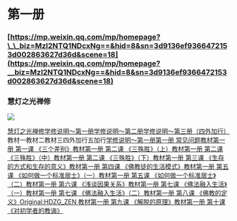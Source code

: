 # 第一册

### [https://mp.weixin.qq.com/mp/homepage?\_\_biz=MzI2NTQ1NDcxNg==&hid=8&sn=3d9136ef9366472153d002863627d36d&scene=18](https://mp.weixin.qq.com/mp/homepage?__biz=MzI2NTQ1NDcxNg==&hid=8&sn=3d9136ef9366472153d002863627d36d&scene=18)

### 慧灯之光禅修

![](http://wx.qlogo.cn/mmhead/Q3auHgzwzM6xrscYhlIDa1iaLbx2UnOlLHfICm2A3T5aiaadkmsY733Q/0)

[慧灯之光禅修](https://mp.weixin.qq.com/mp/profile_ext?action=home&__biz=MzI2NTQ1NDcxNg==&subscene=0#wechat_redirect)[学修说明～第一册](http://mp.weixin.qq.com/s?__biz=MzI2NTQ1NDcxNg==&mid=100000018&idx=1&sn=8b4630f8c67db3425d815015b75d6f56&scene=19#wechat_redirect)[学修说明～第二册](http://mp.weixin.qq.com/s?__biz=MzI2NTQ1NDcxNg==&mid=100000603&idx=1&sn=219aac3568e1c2041469ebd6170e5a67&scene=19#wechat_redirect)[学修说明～第三册（四外加行）](http://mp.weixin.qq.com/s?__biz=MzI2NTQ1NDcxNg==&mid=100002668&idx=1&sn=18c2f34b9cf0983053769e08c17a6d3f&scene=19#wechat_redirect)教材一教材二教材三四外加行五加行[学修说明～第一册](http://mp.weixin.qq.com/s?__biz=MzI2NTQ1NDcxNg==&mid=100000018&idx=1&sn=8b4630f8c67db3425d815015b75d6f56&scene=19#wechat_redirect)[第一册 常见问题](http://mp.weixin.qq.com/s?__biz=MzI2NTQ1NDcxNg==&mid=100000056&idx=1&sn=9d4a338386faddeeae9b98b2265605c8&scene=19#wechat_redirect)[教材第一册 第一课 《三个差别》](http://mp.weixin.qq.com/s?__biz=MzI2NTQ1NDcxNg==&mid=100001923&idx=1&sn=29336e62fccd7eceb96963947dc684b7&scene=19#wechat_redirect)[教材第一册 第二课 《三殊胜》（上）](http://mp.weixin.qq.com/s?__biz=MzI2NTQ1NDcxNg==&mid=100001926&idx=1&sn=63e9f33d5c50e7135afaf594f9d8029d&scene=19#wechat_redirect)[教材第一册 第二课 《三殊胜》（中）](http://mp.weixin.qq.com/s?__biz=MzI2NTQ1NDcxNg==&mid=100001929&idx=1&sn=15ec6b9a6c5a1054c1cd0f18aacf2268&scene=19#wechat_redirect)[教材第一册 第二课 《三殊胜》（下）](http://mp.weixin.qq.com/s?__biz=MzI2NTQ1NDcxNg==&mid=100001932&idx=1&sn=ef8dc70a7a6e1bee19d450196f7c5628&scene=19#wechat_redirect)[教材第一册 第三课 《生存的方式和生存的意义》](http://mp.weixin.qq.com/s?__biz=MzI2NTQ1NDcxNg==&mid=2247483708&idx=1&sn=e7462eb0207d8e7686bfe580152df918&scene=19#wechat_redirect)[教材第一册 第四课 《佛教徒的生活模式》](http://mp.weixin.qq.com/s?__biz=MzI2NTQ1NDcxNg==&mid=2247483712&idx=1&sn=3bf2d73faeb030201fe6b68f407dd43a&scene=19#wechat_redirect)[教材第一册 第五课 《如何做一个标准居士》（一）](http://mp.weixin.qq.com/s?__biz=MzI2NTQ1NDcxNg==&mid=2247483715&idx=1&sn=9d412d489b0208728bc49a64c5300b5f&scene=19#wechat_redirect)[教材第一册 第五课 《如何做一个标准居士》（二）](http://mp.weixin.qq.com/s?__biz=MzI2NTQ1NDcxNg==&mid=100000068&idx=1&sn=e6a3bbab48068cfb38bbcdaf6ebaabad&scene=19#wechat_redirect)[教材第一册 第六课 《浅谈因果关系》](http://mp.weixin.qq.com/s?__biz=MzI2NTQ1NDcxNg==&mid=2247483725&idx=1&sn=b92cdd0f58c443178c1c823722d7b944&scene=19#wechat_redirect)[教材第一册 第七课 《佛法融入生活》（一）](http://mp.weixin.qq.com/s?__biz=MzI2NTQ1NDcxNg==&mid=100001935&idx=1&sn=54f18099e7bd328da05d33e7dce61ef0&scene=19#wechat_redirect)[教材第一册 第七课 《佛法融入生活》（二）](http://mp.weixin.qq.com/s?__biz=MzI2NTQ1NDcxNg==&mid=100001796&idx=1&sn=85c1919c9eb6df31f1567a5ffb7955b8&scene=19#wechat_redirect)[教材第一册 第八课 《佛教的定义》Original:HDZG\_ZEN ](http://mp.weixin.qq.com/s?__biz=MzI2NTQ1NDcxNg==&mid=2247483735&idx=1&sn=d9309cb365b9d71f52ec565f58b1bb7f&scene=19#wechat_redirect)[教材第一册 第九课 《解脱的原理》](http://mp.weixin.qq.com/s?__biz=MzI2NTQ1NDcxNg==&mid=100000088&idx=1&sn=9c4952599aa6458a16d2f7107863cbef&scene=19#wechat_redirect)[教材第一册 第十课 《对初学者的教诲》](http://mp.weixin.qq.com/s?__biz=MzI2NTQ1NDcxNg==&mid=2247483743&idx=1&sn=8fe7ca567c903f8beb8307db78e1bcdf&scene=19#wechat_redirect)

